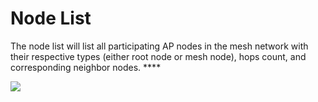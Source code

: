# Node List

The node list will list all participating AP nodes in the mesh network with their respective types \(either root node or mesh node\), hops count, and corresponding neighbor nodes. ****

![](https://lh3.googleusercontent.com/57rMhwuo3AOjW9nfgp_ezYtwiugytALkGxM4C0jr6gkqFSUKk3K17-ekqRixcAlCZFKevnxdegEtcYt3xOaqm7NVZbxmCADNXQr-HHaEHQHxGBbk9mPk5tIXazOnKcmyjDuUEiQ)

  


